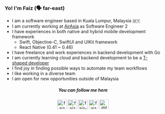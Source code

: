 ### Yo! I'm Faiz (🗣 far-east)

- I am a software engineer based in Kuala Lumpur, Malaysia 🇲🇾
- I am currently working at [AirAsia](https://www.airasia.com/en/gb) as Software Engineer 2
- I have experiences in both native and hybrid mobile development framework
    - Swift, Objective-C, SwiftUI and UIKit framework
    - React Native (0.41 ~ 0.46)
- I have freelance and work experiences in backend development with Go
- I am currently learning cloud and backend development to be a [T-shaped developer](https://en.wikipedia.org/wiki/T-shaped_skills)
- I find joy in finding possible ways to automate my team workflows
- I like working in a diverse team
- I am open for new opportunities outside of Malaysia


<h5 align="center">You can follow me here</h5>

<p align="center">
<a href="https://twitter.com/faizmokh" target="blank"><img align="center" src="https://cdn.jsdelivr.net/npm/simple-icons@3.0.1/icons/twitter.svg" alt="faizmokh" height="30" width="30" /></a>
<a href="https://linkedin.com/in/faizmokh" target="blank"><img align="center" src="https://cdn.jsdelivr.net/npm/simple-icons@3.0.1/icons/linkedin.svg" alt="faizmokh" height="30" width="30" /></a>
<a href="https://stackoverflow.com/users/1079979/faiz-mokhtar" target="blank"><img align="center" src="https://cdn.jsdelivr.net/npm/simple-icons@3.0.1/icons/stackoverflow.svg" alt="faiz-mokhtar" height="30" width="30" /></a>
<a href="https://dribbble.com/faizmokhtar" target="blank"><img align="center" src="https://cdn.jsdelivr.net/npm/simple-icons@3.0.1/icons/dribbble.svg" alt="faizmokhtar" height="30" width="30" /></a>
<a href="https://medium.com/@faizmokhtar" target="blank"><img align="center" src="https://cdn.jsdelivr.net/npm/simple-icons@3.0.1/icons/medium.svg" alt="@faizmokhtar" height="30" width="30" /></a>
</p>
